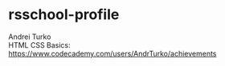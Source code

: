 # rsschool-profile
Andrei Turko <br />
HTML CSS Basics: https://www.codecademy.com/users/AndrTurko/achievements
